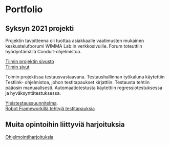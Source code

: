 # **Portfolio**

## Syksyn 2021 projekti

Projektin tavoitteena oli tuottaa asiakkaalle vaatimusten mukainen keskustelufoorumi WIMMA Lab:in verkkosivuille. Forum toteuttiin hyödyntämällä Conduit-ohjelmistoa.

[Tiimin projektin sivusto](https://ff2020s-team3.pages.labranet.jamk.fi/core/)  
[Tiimin sivut](https://ff2020s-team3.pages.labranet.jamk.fi/site/)  

Toimin projektissa testausvastaavana. Testaushallinnan työkaluna käytettiin Testlink- ohjelmistoa, johon testitapaukset kirjattiin. Testausta tehtiin pääosin manuaalisesti. Automaatiotestusta käytettiin regressiotestuksessa ja hyväksyntätestuksessa. 

[Yleistestaussuunnitelma](https://ff2020s-team3.pages.labranet.jamk.fi/core/50-Testaushallinta/yleistestaussuunnitelma/).  
[Robot Frameworkillä tehtyjä testitapauksia](https://github.com/anmasa1/RobotFrameworkTests)  


## Muita opintoihin liittyviä harjoituksia

[Ohjelmointiharjoituksia](https://github.com/anmasa1/PythonExercises)


